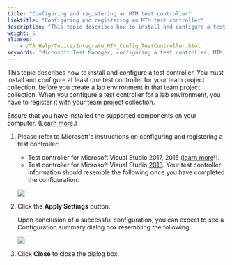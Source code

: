 ```yaml
--- 
title: "Configuring and registering an MTM test controller"
linktitle: "Configuring and registering an MTM test controller"
description: "This topic describes how to install and configure a test controller. You must install and configure at least one test controller for your team project collection, before you create a lab environment in that team project collection. When you configure a test controller for a lab environment, you have to register it with your team project collection."
weight: 5
aliases: 
    - /TA_Help/Topics/Integrate_MTM_Config_TestController.html
keywords: "Microsoft Test Manager, configuring a test controller, MTM, configuring a test controller, Team Foundation Server, integration"
---
```


This topic describes how to install and configure a test controller. You must install and configure at least one test controller for your team project collection, before you create a lab environment in that team project collection. When you configure a test controller for a lab environment, you have to register it with your team project collection.

Ensure that you have installed the supported components on your computer. \([Learn more](/user-guide/integration-with-third-party-tools/tfs-integration/on-premises-tfs-environment-configuration/installing-and-configuring-microsoft-components-for-on-premises-tfs/installing-the-microsoft-components).\)

1.  Please refer to Microsoft's instructions on configuring and registering a test controller:

    -   Test controller for Microsoft Visual Studio 2017, 2015 \([learn more](https://msdn.microsoft.com/en-us/library/hh546460(v=vs.140).aspx)\).
    -   Test controller for Microsoft Visual Studio [2013](http://msdn.microsoft.com/en-us/library/hh546460(v=vs.120).aspx).
    Your test controller information should resemble the following once you have completed the configuration:

    ![](/images/TA_Help/Images/MTM_config_controller.png)

2.  Click the **Apply Settings** button.

    Upon conclusion of a successful configuration, you can expect to see a Configuration summary dialog box resembling the following:

    ![](/images/TA_Help/Images/MTM_TC_config_summary_dlg.png)

3.  Click **Close** to close the dialog box.





